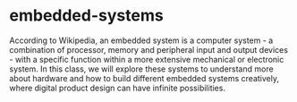 # embedded-systems
According to Wikipedia, an embedded system is a computer system - a combination of processor, memory and peripheral input and output devices - with a specific function within a more extensive mechanical or electronic system. In this class, we will explore these systems to understand more about hardware and how to build different embedded systems creatively, where digital product design can have infinite possibilities.
